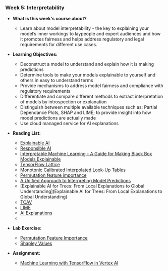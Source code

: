 ### Week 5: Interpretability

* **What is this week's course about?**
  * Learn about model interpretability - the key to explaining your model’s inner workings to laypeople and expert audiences and how it promotes fairness and helps address regulatory and legal requirements for different use cases.

* **Learning Objectives:**
  * Deconstruct a model to understand and explain how it is making predictions
  * Determine tools to make your models explainable to yourself and others in easy to understand terms
  * Provide mechanisms to address model fairness and compliance with regulatory requirements
  * Differentiate and compare different methods to extract interpretation of models by introspection or explanation
  * Distinguish between multiple available techniques such as: Partial Dependance Plots, SHAP and LIME; to provide insight into how model predictions are actually made
  * Use cloud managed service for AI explanations

* **Reading List:**
  * [Explainable AI](https://ojs.aaai.org/index.php/aimagazine/article/view/2850/3419)
  * [Responsible AI](https://arxiv.org/pdf/1910.10045.pdf)
  * [Interpretable Machine Learning - A Guide for Making Black Box Models Explainable](https://christophm.github.io/interpretable-ml-book/)
  * [TensorFlow Lattice](https://www.tensorflow.org/lattice)
  * [Monotonic Calibrated Interpolated Look-Up Tables](https://jmlr.org/papers/volume17/15-243/15-243.pdf)
  * [Permutation feature importance](http://arxiv.org/abs/1801.01489)
  * [A Unified Approach to Interpreting Model Predictions](https://proceedings.neurips.cc/paper/2017/file/8a20a8621978632d76c43dfd28b67767-Paper.pdf)
  * [Explainable AI for Trees: From Local Explanations to Global Understanding](Explainable AI for Trees: From Local Explanations to Global Understanding)
  * [TCAV](https://arxiv.org/pdf/1711.11279.pdf)
  * [LIME](https://github.com/marcotcr/lime)
  * [AI Explanations](https://storage.googleapis.com/cloud-ai-whitepapers/AI%20Explainability%20Whitepaper.pdf)
  * 
  
* **Lab Exercise:**
  * [Permutation Feature Importance]()
  * [Shapley Values]()

* **Assignment:**
  * [Machine Learning with TensorFlow in Vertex AI]()
